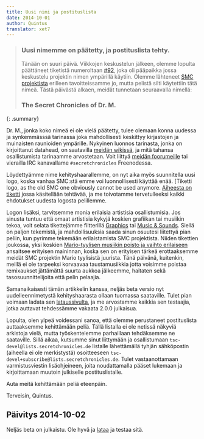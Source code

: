```yaml
---
title: Uusi nimi ja postituslista
date: 2014-10-01
author: Quintus
translator: xet7
---
```


> ### Uusi nimemme on päätetty, ja postituslista tehty.
>
> Tänään on suuri päivä. Viikkojen keskustelun jälkeen, olemme lopulta 
> päättäneet tiketistä numeroltaan [#92][1], joka oli 
> pääpaikka jossa keskustelu projektin nimen ympärillä 
> käytiin. Olemme lähteneet [SMC projektista][2] erilleen tavoitteissamme 
> jo, mutta pelistä silti käytettiin tätä nimeä. Tästä 
> päivästä alkaen, meidät tunnetaan seuraavalla nimellä:
>
> ### The Secret Chronicles of Dr. M.
{: .summary}

Dr. M., jonka koko nimeä ei ole vielä päätetty, tulee olemaan 
konna uudessa ja synkemmässsä tarinassa joka mahdollisesti keskittyy
kirjastojen ja muinaisten raunioiden ympärille. Nykyinen luonnos tarinasta, 
jonka on kirjoittanut datahead, on saatavilla [meidän wikissä][3],
ja mitä tahansa osallistumista tarinaamme arvostetaan. Voit liittyä [meidän
foorumeille][4] tai vierailla IRC kanavallame `#secretchronicles` Freenodessa.

Löydettyämme nime kehityshaarallemme, on nyt aika myös suunnitella uusi
logo, koska vanhaa SMC:stä emme voi luonnollisesti käyttää enää. [Tiketti
logo, as the old SMC one obviously cannot be used anymore. [Aiheesta on
tiketti][5] jossa käsitellään tehtävää, ja me toivotamme tervetulleeksi
kaikki ehdotukset uudesta logosta pelillemme.

Logon lisäksi, tarvitsemme monia erilaisia artistisia
osallistumisia. Jos sinusta tuntuu että omaat artistisia kykyjä koskien
grafiikan tai musiikin tekoa, voit selata tikettejämme 
filtterillä [Graphics][6] tai [Music & Sounds][7]. Siellä on paljon tekemistä,
ja mahdollisuuksia saada sinun osuutesi liitettyä pian
peliin, kun pyrimme tekemään erilaistamista SMC projektista. Niiden
tikettien joukossa, yksi koskien [Mario-tyylisen musiikin poisto ja 
vaihto erilaiseen][8] ansaitsee erityisen maininnan, koska sen on erityisen
tärkeä erottaaksemme meidät SMC projektin Mario tyylisistä juurista.
Tänä päivänä, kuitenkin, meillä ei ole tarpeeksi korvaavaa taustamusiikkia
jotta voisimme poistaa remixaukset jättämättä suurta aukkoa jälkeemme,
haitaten sekä tasosuunnittelijoita että pelin pelaajia.

Samanaikaisesti tämän artikkelin kanssa, neljäs beta versio nyt
uudelleennimetystä kehityshaarasta ollaan tuomassa saataville.
Tulet pian voimaan ladata sen [lataussivulta][9], ja me arvostamme kaikkia
sen testaajia, jotka auttavat tehdessämme vakaata 2.0.0 julkaisua.

Lopulta, olen ylpeä voidessani sanoa, että olemme perustaneet postituslista auttaaksemme 
kehittämään peliä. Tällä listalla ei ole netissä näkyviä arkistoja vielä, 
mutta työskentelemme parhaillaan tehdäksemme ne saataville. Sillä aikaa, kutsumme sinut 
liittymään ja osallistumaan `tsc-devel@lists.secretchronicles.de` listalle 
lähettämällä tyhjän sähköpostin (aiheella ei ole merkistystä) osoitteeseen 
`tsc-devel+subscribe@lists.secretchronicles.de`. Tulet vastaanottamaan 
varmistusviestin lisäohjeineen, joita noudattamalla pääset 
lukemaan ja kirjoittamaan muutoin julkiselle postituslistalle.

Auta meitä kehittämään peliä eteenpäin.

Terveisin,
Quintus.

Päivitys 2014-10-02
-----------------

Neljäs beta on julkaistu. Ole hyvä ja [lataa][9] ja testaa sitä.

[1]: https://github.com/Secretchronicles/TSC/issues/92
[2]: http://secretmaryo.org
[3]: http://wiki.secretchronicles.de/Story%20Development%20Document%20-%20Version%202
[4]: http://forum.secretchronicles.de
[5]: https://github.com/Secretchronicles/TSC/issues/203
[6]: https://github.com/Secretchronicles/TSC/issues?q=is%3Aopen+is%3Aissue+label%3AGraphics
[7]: https://github.com/Secretchronicles/TSC/issues?q=is%3Aopen+is%3Aissue+label%3A%22Music+%26+Sounds%22
[8]: https://github.com/Secretchronicles/TSC/issues/103
[9]: /fi/download/

